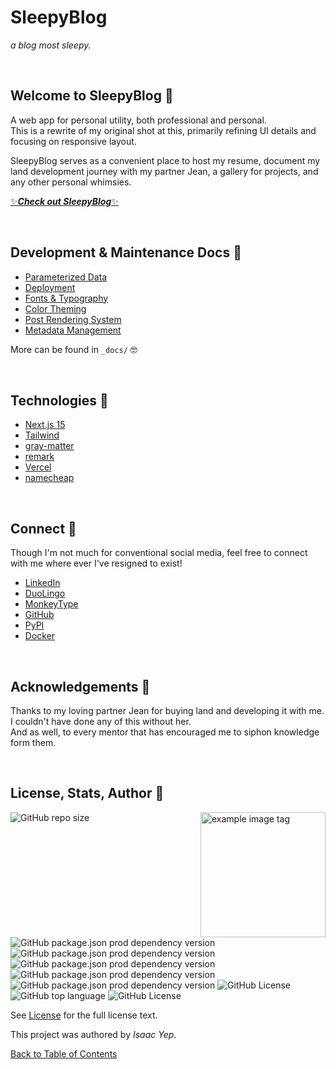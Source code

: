# **SleepyBlog**

_a blog most sleepy._

<br />

## **Welcome to SleepyBlog 👋**

A web app for personal utility, both professional and personal. \
This is a rewrite of my original shot at this, primarily refining UI details and focusing on responsive layout.

SleepyBlog serves as a convenient place to host my resume, document my land development journey with my partner Jean, a gallery for projects, and any other personal whimsies.

[✨**_Check out SleepyBlog_**✨](https://sleepyblog.org)

<br />

## **Development & Maintenance Docs 📄**

- [Parameterized Data](_docs/data_configuration.md)
- [Deployment](_docs/deployment.md)
- [Fonts & Typography](_docs/fonts_and_typography.md)
- [Color Theming](_docs/theme_system.md)
- [Post Rendering System](_docs/post_rendering_system.md)
- [Metadata Management](_docs/metadata_management.md)

More can be found in `_docs/` 🤓

<br />

## **Technologies 🧰**

- [Next.js 15](https://nextjs.org/docs)
- [Tailwind](https://tailwindcss.com/docs/grid-auto-flow)
- [gray-matter](https://www.npmjs.com/package/gray-matter)
- [remark](https://github.com/remarkjs/remark-html)
- [Vercel](https://nextjs.org/docs/deployment)
- [namecheap](https://www.namecheap.com/)

<br />

## **Connect 🤝**

Though I'm not much for conventional social media, feel free to connect with me where ever I've resigned to exist!

- [LinkedIn](https://linkedin.com/in/anthonybench)
- [DuoLingo](https://duolingo.com/profile/thesleepyboy)
- [MonkeyType](https://monkeytype.com/profile/boysleepy)
- [GitHub](https://github.com/anthonybench)
- [PyPI](https://pypi.org/user/sleepyboy)
- [Docker](https://hub.docker.com/u/sleepyboy)

<br />

## **Acknowledgements 💙**

Thanks to my loving partner Jean for buying land and developing it with me. I couldn't have done any of this without her. \
And as well, to every mentor that has encouraged me to siphon knowledge form them.

<br />

## **License, Stats, Author 📜**

<img align="right" alt="example image tag" src="https://i.imgur.com/ZHnNGeO.png" width="200" />

<!-- badge cluster -->

![GitHub repo size](https://img.shields.io/github/repo-size/anthonybench/sleepyblog)
![GitHub package.json prod dependency version](https://img.shields.io/github/package-json/dependency-version/anthonybench/sleepyblog/next)
![GitHub package.json prod dependency version](https://img.shields.io/github/package-json/dependency-version/anthonybench/sleepyblog/react)
![GitHub package.json prod dependency version](https://img.shields.io/github/package-json/dependency-version/anthonybench/sleepyblog/js-yaml)
![GitHub package.json prod dependency version](https://img.shields.io/github/package-json/dependency-version/anthonybench/sleepyblog/gray-matter)
![GitHub package.json prod dependency version](https://img.shields.io/github/package-json/dependency-version/anthonybench/sleepyblog/remark)
![GitHub License](https://img.shields.io/github/license/anthonybench/sleepyblog)
![GitHub top language](https://img.shields.io/github/languages/top/anthonybench/sleepyblog)
![GitHub License](https://img.shields.io/github/license/anthonybench/sleepyblog)

<!-- / -->

See [License](LICENSE) for the full license text.

This project was authored by _Isaac Yep_.

[Back to Table of Contents](#table-of-contents-)
